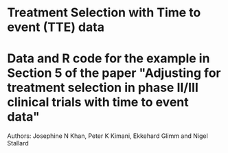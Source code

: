 # Treatment Selection with Time to event (TTE) data
# Data and R code for the example in Section 5 of the paper "Adjusting for treatment selection in phase II/III clinical trials with time to event data"
Authors: Josephine N Khan, Peter K Kimani, Ekkehard Glimm and Nigel Stallard
